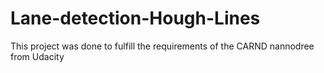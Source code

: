 # Lane-detection-Hough-Lines
This project was done to fulfill the requirements of the CARND nannodree from Udacity  
